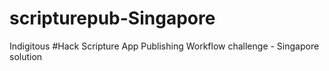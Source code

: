 # scripturepub-Singapore
Indigitous #Hack Scripture App Publishing Workflow challenge - Singapore solution
